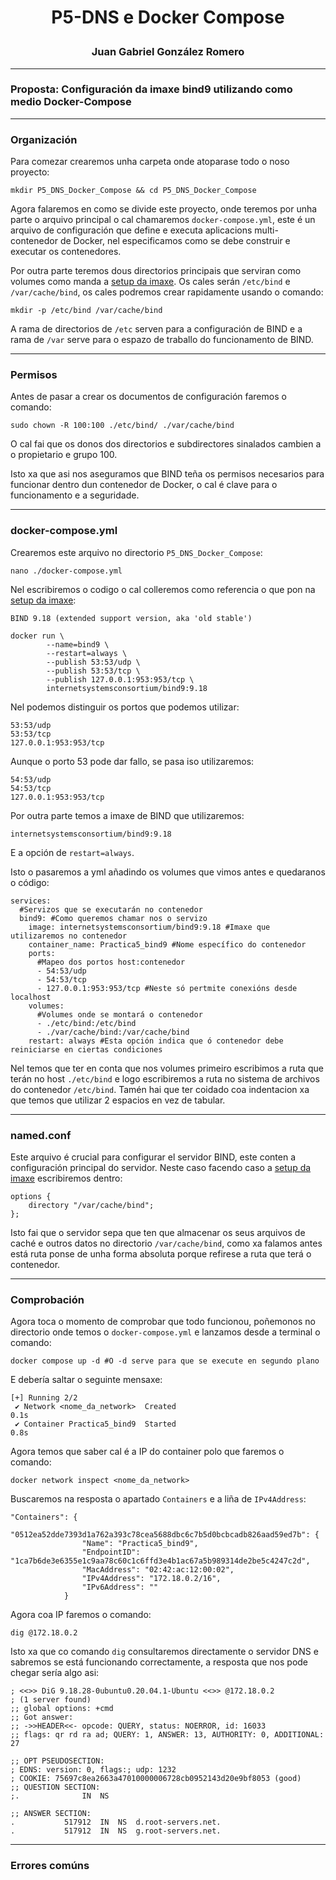 <h1>
<p align=center>
P5-DNS e Docker Compose 
</p>
</h1>
<h3>
<p align=center>
Juan Gabriel González Romero
</p>
</h3>

---
### Proposta: Configuración da imaxe bind9 utilizando como medio Docker-Compose
---
### Organización
Para comezar crearemos unha carpeta onde atoparase todo o noso proyecto:
```
mkdir P5_DNS_Docker_Compose && cd P5_DNS_Docker_Compose
```
Agora falaremos en como se divide este proyecto, onde teremos por unha parte o arquivo principal o cal chamaremos `docker-compose.yml`, este é un arquivo de configuración que define e executa aplicacions multi-contenedor de Docker, nel especificamos como se debe construir e executar os contenedores. 

Por outra parte teremos dous directorios principais que serviran como volumes como manda a [setup da imaxe](https://hub.docker.com/r/internetsystemsconsortium/bind9). Os cales serán `/etc/bind` e `/var/cache/bind`, os cales podremos crear rapidamente usando o comando:
```
mkdir -p /etc/bind /var/cache/bind
```
A rama de directorios de `/etc` serven para a configuración de BIND e a rama de `/var` serve para o espazo de traballo do funcionamento de BIND.

---
### Permisos
Antes de pasar a crear os documentos de configuración faremos o comando:
```
sudo chown -R 100:100 ./etc/bind/ ./var/cache/bind
```
O cal fai que os donos dos directorios e subdirectores sinalados cambien a o propietario e grupo 100.

Isto xa que asi nos aseguramos que BIND teña os permisos necesarios para funcionar dentro dun contenedor de Docker, o cal é clave para o funcionamento e a seguridade.

---
### docker-compose.yml
Crearemos este arquivo no directorio `P5_DNS_Docker_Compose`:
```
nano ./docker-compose.yml
```
Nel escribiremos o codigo o cal colleremos como referencia o que pon na [setup da imaxe](https://hub.docker.com/r/internetsystemsconsortium/bind9):
```
BIND 9.18 (extended support version, aka 'old stable')

docker run \
        --name=bind9 \
        --restart=always \
        --publish 53:53/udp \
        --publish 53:53/tcp \
        --publish 127.0.0.1:953:953/tcp \
        internetsystemsconsortium/bind9:9.18
```
Nel podemos distinguir os portos que podemos utilizar:
```
53:53/udp
53:53/tcp 
127.0.0.1:953:953/tcp 
```
Aunque o porto 53 pode dar fallo, se pasa iso utilizaremos:
```
54:53/udp
54:53/tcp 
127.0.0.1:953:953/tcp 
```
Por outra parte temos a imaxe de BIND que utilizaremos:
```
internetsystemsconsortium/bind9:9.18
```
E a opción de `restart=always`.

Isto o pasaremos a yml añadindo os volumes que vimos antes e quedaranos o código:
```
services:
  #Servizos que se executarán no contenedor
  bind9: #Como queremos chamar nos o servizo
    image: internetsystemsconsortium/bind9:9.18 #Imaxe que utilizaremos no contenedor
    container_name: Practica5_bind9 #Nome específico do contenedor
    ports:
      #Mapeo dos portos host:contenedor
      - 54:53/udp
      - 54:53/tcp
      - 127.0.0.1:953:953/tcp #Neste só pertmite conexións desde localhost
    volumes:
      #Volumes onde se montará o contenedor
      - ./etc/bind:/etc/bind
      - ./var/cache/bind:/var/cache/bind
    restart: always #Esta opción indica que ó contenedor debe reiniciarse en ciertas condiciones
```
Nel temos que ter en conta que nos volumes primeiro escribimos a ruta que terán no host `./etc/bind` e logo escribiremos a ruta no sistema de archivos do contenedor `/etc/bind`. Tamén hai que ter coidado coa indentacion xa que temos que utilizar 2 espacios en vez de tabular.

---
### named.conf
Este arquivo é crucial para configurar el servidor BIND, este conten a configuración principal do servidor. Neste caso facendo caso a [setup da imaxe](https://hub.docker.com/r/internetsystemsconsortium/bind9) escribiremos dentro:
```
options {
    directory "/var/cache/bind";
};
```
Isto fai que o servidor sepa que ten que almacenar os seus arquivos de caché e outros datos no directorio `/var/cache/bind`, como xa falamos antes está ruta ponse de unha forma absoluta porque refirese a ruta que terá o contenedor.

---
### Comprobación
Agora toca o momento de comprobar que todo funcionou, poñemonos no directorio onde temos o `docker-compose.yml` e lanzamos desde a terminal o comando:
```
docker compose up -d #O -d serve para que se execute en segundo plano
```
E debería saltar o seguinte mensaxe:
```
[+] Running 2/2
 ✔ Network <nome_da_network>  Created                                      0.1s 
 ✔ Container Practica5_bind9  Started                                      0.8s 
```
Agora temos que saber cal é a IP do container polo que faremos o comando:
```
docker network inspect <nome_da_network>
```
Buscaremos na resposta o apartado `Containers` e a liña de `IPv4Address`:
```
"Containers": {
            "0512ea52dde7393d1a762a393c78cea5688dbc6c7b5d0bcbcadb826aad59ed7b": {
                "Name": "Practica5_bind9",
                "EndpointID": "1ca7b6de3e6355e1c9aa78c60c1c6ffd3e4b1ac67a5b989314de2be5c4247c2d",
                "MacAddress": "02:42:ac:12:00:02",
                "IPv4Address": "172.18.0.2/16",
                "IPv6Address": ""
            }
```
Agora coa IP faremos o comando:
```
dig @172.18.0.2
```
Isto xa que co comando `dig` consultaremos directamente o servidor DNS e sabremos se está funcionando correctamente, a resposta que nos pode chegar sería algo asi:
```
; <<>> DiG 9.18.28-0ubuntu0.20.04.1-Ubuntu <<>> @172.18.0.2
; (1 server found)
;; global options: +cmd
;; Got answer:
;; ->>HEADER<<- opcode: QUERY, status: NOERROR, id: 16033
;; flags: qr rd ra ad; QUERY: 1, ANSWER: 13, AUTHORITY: 0, ADDITIONAL: 27

;; OPT PSEUDOSECTION:
; EDNS: version: 0, flags:; udp: 1232
; COOKIE: 75697c8ea2663a47010000006728cb0952143d20e9bf8053 (good)
;; QUESTION SECTION:
;.				IN	NS

;; ANSWER SECTION:
.			517912	IN	NS	d.root-servers.net.
.			517912	IN	NS	g.root-servers.net.

```

---
### Errores comúns
